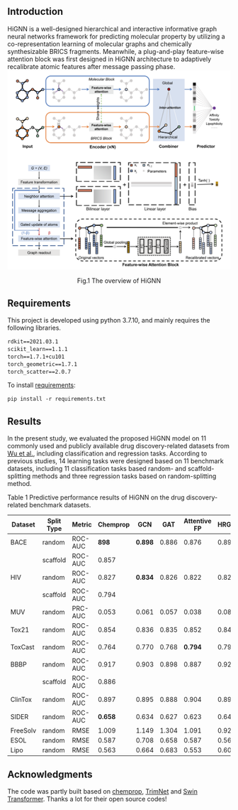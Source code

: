 ## Introduction
HiGNN is a well-designed hierarchical and interactive informative graph neural networks framework for predicting molecular property by utilizing a co-representation learning of molecular graphs and chemically synthesizable BRICS fragments. Meanwhile, a plug-and-play feature-wise attention block was first designed in HiGNN architecture to adaptively recalibrate atomic features after message passing phase.
![overview](https://github.com/jaminzzz/hignn/blob/main/overview.png)
<p align="center">Fig.1 The overview of HiGNN</p>

## Requirements
This project is developed using python 3.7.10, and mainly requires the following libraries.
```txt
rdkit==2021.03.1
scikit_learn==1.1.1
torch==1.7.1+cu101
torch_geometric==1.7.1
torch_scatter==2.0.7
```
To install [requirements](https://github.com/jaminzzz/hignn/requirements.txt):
```txt
pip install -r requirements.txt
```

## Results
In the present study, we evaluated the proposed HiGNN model on 11 commonly used and publicly available drug discovery-related datasets from [Wu et al.](https://pubs.rsc.org/en/content/articlelanding/2018/SC/C7SC02664A), including classification and regression tasks. According to previous studies, 14 learning tasks were designed based on 11 benchmark datasets, including 11 classification tasks based random- and scaffold-splitting methods and three regression tasks based on random-splitting method.

Table 1 Predictive performance results of HiGNN on the drug discovery-related benchmark datasets.

| Dataset | Split Type | Metric  | Chemprop | GCN   | GAT   | Attentive FP | HRGCN+ | XGBoost | HiGNN   |
|---------|------------|---------|----------|-------|-------|--------------|--------|---------|---------|
| BACE    | random     | ROC-AUC | **898**  | **0.898** | 0.886 | 0.876        | 0.891  | 0.889   | 0.890   |
|         | scaffold   | ROC-AUC | 0.857    |       |       |              |        |         | **0.882**   |
| HIV     | random     | ROC-AUC | 0.827    | **0.834** | 0.826 | 0.822        | 0.824  | 0.816   | 0.816   |
|         | scaffold   | ROC-AUC | 0.794    |       |       |              |        |         | **0.802**   |
| MUV     | random     | PRC-AUC | 0.053    | 0.061 | 0.057 | 0.038        | 0.082  | 0.068   | **0.186**   |
| Tox21   | random     | ROC-AUC | 0.854    | 0.836 | 0.835 | 0.852        | 0.848  | 0.836   | **0.856**   |
| ToxCast | random     | ROC-AUC | 0.764    | 0.770 | 0.768 | **0.794**        | 0.793  | 0.774   | 0.781   |
| BBBP    | random     | ROC-AUC | 0.917    | 0.903 | 0.898 | 0.887        | 0.926  | 0.926   | **0.932**   |
|         | scaffold   | ROC-AUC | 0.886    |       |       |              |        |         | **0.927**   |
| ClinTox  | random | ROC-AUC | 0.897  | 0.895 | 0.888 | 0.904  | 0.899  | 0.911  | **0.930**   |
| SIDER    | random | ROC-AUC | **0.658**  | 0.634 | 0.627 | 0.623  | 0.641  | 0.642  | 0.651   |
| FreeSolv | random | RMSE    | 1.009  | 1.149 | 1.304 | 1.091  | 0.926  | 1.025  | **0.915**   |
| ESOL     | random | RMSE    | 0.587  | 0.708 | 0.658 | 0.587  | 0.563  | 0.582  | **0.532**   |
| Lipo     | random | RMSE    | 0.563  | 0.664 | 0.683 | 0.553  | 0.603  | 0.574  | **0.549**   |

## Acknowledgments
The code was partly built based on [chemprop](https://github.com/chemprop/chemprop), [TrimNet](https://github.com/yvquanli/trimnet) and [Swin Transformer](https://github.com/microsoft/Swin-Transformer). Thanks a lot for their open source codes!
